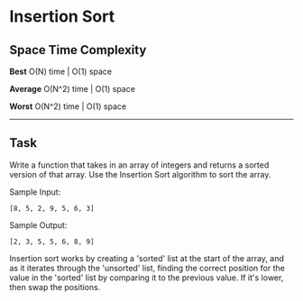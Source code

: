 # Insertion Sort

## Space Time Complexity

**Best** O(N) time | O(1) space

**Average** O(N^2) time | O(1) space

**Worst** O(N^2) time | O(1) space

---

## Task

Write a function that takes in an array of integers and returns a sorted version of that array. Use the Insertion Sort algorithm to sort the array.

Sample Input:

`[8, 5, 2, 9, 5, 6, 3]`

Sample Output:

`[2, 3, 5, 5, 6, 8, 9]`

Insertion sort works by creating a 'sorted' list at the start of the array, and as it iterates through the 'unsorted' list, finding the correct position for the value in the 'sorted' list by comparing it to the previous value. If it's lower, then swap the positions.
